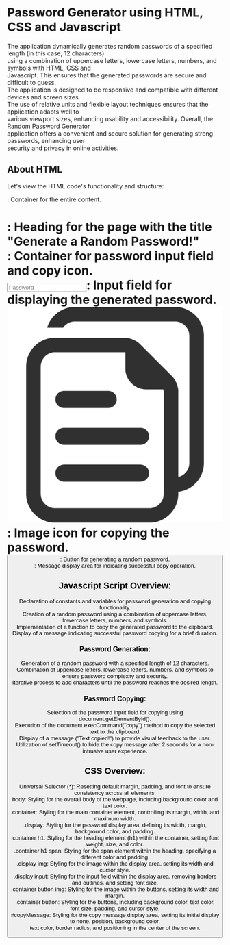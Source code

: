 # Password Generator using HTML, CSS and Javascript

The application dynamically generates random passwords of a specified length (in this case, 12 characters) <br />
using a combination of uppercase letters, lowercase letters, numbers, and symbols with HTML, CSS and <br />
Javascript. This ensures that the generated passwords are secure and difficult to guess. <br />
The application is designed to be responsive and compatible with different devices and screen sizes. <br /> 
The use of relative units and flexible layout techniques ensures that the application adapts well to <br />
various viewport sizes, enhancing usability and accessibility. Overall, the Random Password Generator <br />
application offers a convenient and secure solution for generating strong passwords, enhancing user <br />
security and privacy in online activities. <br />

## About HTML

Let's view the HTML code's functionality and structure: <br /> 

<div class="container">: Container for the entire content.  <br />
<h1>: Heading for the page with the title "Generate a Random Password!" <br />
<div class="display">: Container for password input field and copy icon. <br />
<input type="text" id="password" placeholder="Password">: Input field for displaying the generated password. <br />
<img src="copy-icon.png" onclick="copyPassword()">: Image icon for copying the password. <br />
<button onclick="createPassword()">: Button for generating a random password. <br />
<div id="copyMessage">: Message display area for indicating successful copy operation. <br />

## Javascript Script Overview:

Declaration of constants and variables for password generation and copying functionality. <br />
Creation of a random password using a combination of uppercase letters, lowercase letters, numbers, and symbols. <br />
Implementation of a function to copy the generated password to the clipboard. <br />
Display of a message indicating successful password copying for a brief duration. <br />

### Password Generation:

Generation of a random password with a specified length of 12 characters. <br /> 
Combination of uppercase letters, lowercase letters, numbers, and symbols to ensure password complexity and security. <br />
Iterative process to add characters until the password reaches the desired length. <br />

### Password Copying:

Selection of the password input field for copying using document.getElementById(). <br />
Execution of the document.execCommand("copy") method to copy the selected text to the clipboard. <br />
Display of a message ("Text copied!") to provide visual feedback to the user. <br />
Utilization of setTimeout() to hide the copy message after 2 seconds for a non-intrusive user experience. <br />

## CSS Overview:
Universal Selector (*): Resetting default margin, padding, and font to ensure consistency across all elements. <br />
body: Styling for the overall body of the webpage, including background color and text color. <br />
.container: Styling for the main container element, controlling its margin, width, and maximum width. <br />
.display: Styling for the password display area, defining its width, margin, background color, and padding. <br />
.container h1: Styling for the heading element (h1) within the container, setting font weight, size, and color. <br />
.container h1 span: Styling for the span element within the heading, specifying a different color and padding. <br />
.display img: Styling for the image within the display area, setting its width and cursor style. <br />
.display input: Styling for the input field within the display area, removing borders and outlines, and setting font size. <br />
.container button img: Styling for the image within the buttons, setting its width and margin. <br />
.container button: Styling for the buttons, including background color, text color, font size, padding, and cursor style. <br />
#copyMessage: Styling for the copy message display area, setting its initial display to none, position, background color,  <br />
text color, border radius, and positioning in the center of the screen.
